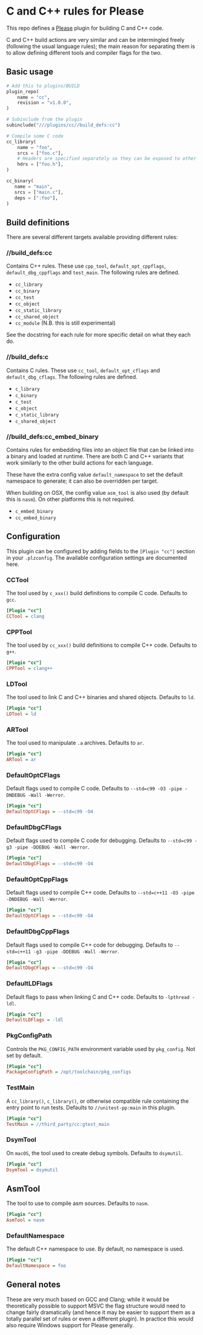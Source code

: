 # C and C++ rules for Please

This repo defines a [Please](https://please.build) plugin for building C and C++ code.

C and C++ build actions are very similar and can be intermingled freely (following the
usual language rules); the main reason for separating them is to allow defining different
tools and compiler flags for the two.


## Basic usage


```python
# Add this to plugins/BUILD 
plugin_repo(
    name = "cc",
    revision = "v1.0.0",
)

# Subinclude from the plugin
subinclude("///plugins/cc//build_defs:cc")

# Compile some C code
cc_library(
    name = "foo",
    srcs = ["foo.c"],
    # Headers are specified separately so they can be exposed to other rules
    hdrs = ["foo.h"],
)

cc_binary(
   name = "main",
   srcs = ["main.c"],
   deps = [":foo"],
)
```

## Build definitions

There are several different targets available providing different rules:


### //build_defs:cc

Contains C++ rules. These use `cpp_tool`, `default_opt_cppflags`, `default_dbg_cppflags`
and `test_main`.
The following rules are defined.

 - `cc_library`
 - `cc_binary`
 - `cc_test`
 - `cc_object`
 - `cc_static_library`
 - `cc_shared_object`
 - `cc_module` (N.B. this is still experimental)

See the docstring for each rule for more specific detail on what they each do.


### //build_defs:c

Contains C rules. These use `cc_tool`, `default_opt_cflags` and `default_dbg_cflags`.
The following rules are defined.

 - `c_library`
 - `c_binary`
 - `c_test`
 - `c_object`
 - `c_static_library`
 - `c_shared_object`


### //build_defs:cc_embed_binary

Contains rules for embedding files into an object file that can be linked into a
binary and loaded at runtime. There are both C and C++ variants that work similarly
to the other build actions for each language.

These have the extra config value `default_namespace` to set the default namespace to
generate; it can also be overridden per target.

When building on OSX, the config value `asm_tool` is also used (by default this is `nasm`).
On other platforms this is not required.

 - `c_embed_binary`
 - `cc_embed_binary`


## Configuration

This plugin can be configured by adding fields to the `[Plugin "cc"]` section in your 
`.plzconfig`. The available configuration settings are documented here.

### CCTool
The tool used by `c_xxx()` build definitions to compile C code. Defaults to `gcc`. 
```ini
[Plugin "cc"]
CCTool = clang
```

### CPPTool
The tool used by `cc_xxx()` build definitions to compile C++ code. Defaults to `g++`.
```ini
[Plugin "cc"]
CPPTool = clang++
```

### LDTool
The tool used to link C and C++ binaries and shared objects. Defaults to `ld`.
```ini
[Plugin "cc"]
LDTool = ld
```

### ARTool
The tool used to manipulate `.a` archives. Defaults to `ar`. 
```ini
[Plugin "cc"]
ARTool = ar
```

### DefaultOptCFlags
Default flags used to compile C code. Defaults to `--std=c99 -O3 -pipe -DNDEBUG -Wall -Werror`. 
```ini
[Plugin "cc"]
DefaultOptCFlags = --std=c99 -O4
```

### DefaultDbgCFlags 
Default flags used to compile C code for debugging. Defaults to `--std=c99 -g3 -pipe -DDEBUG -Wall -Werror`.
```ini
[Plugin "cc"]
DefaultDbgCFlags = --std=c99 -O4
```

### DefaultOptCppFlags
Default flags used to compile C++ code. Defaults to `--std=c++11 -O3 -pipe -DNDEBUG -Wall -Werror`.     
```ini
[Plugin "cc"]
DefaultOptCFlags = --std=c99 -O4
```

### DefaultDbgCppFlags 
Default flags used to compile C++ code for debugging. Defaults to `--std=c++11 -g3 -pipe -DDEBUG -Wall -Werror`.
```ini
[Plugin "cc"]
DefaultDbgCFlags = --std=c99 -O4
```

### DefaultLDFlags
Default flags to pass when linking C and C++ code. Defaults to `-lpthread -ldl`.
```ini
[Plugin "cc"]
DefaultLDFlags = -ldl
```

### PkgConfigPath
Controls the `PKG_CONFIG_PATH` environment variable used by `pkg_config`. Not set by default. 
```ini
[Plugin "cc"]
PackageConfigPath = /opt/toolchain/pkg_configs
```

### TestMain
A `cc_library()`, `c_library()`, or otherwise compatible rule containing the entry point to run tests. 
Defaults to `//unitest-pp:main` in this plugin. 

```ini
[Plugin "cc"]
TestMain = //third_party/cc:gtest_main
```

### DsymTool
On `macOS`, the tool used to create debug symbols. Defaults to `dsymutil`. 

```ini
[Plugin "cc"]
DsymTool = dsymutil
```

## AsmTool
The tool to use to compile asm sources. Defaults to `nasm`. 
```ini
[Plugin "cc"]
AsmTool = nasm
```

### DefaultNamespace
The default C++ namespace to use. By default, no namespace is used. 
```ini
[Plugin "cc"]
DefaultNamespace = foo
```

## General notes

These are very much based on GCC and Clang; while it would be theoretically possible
to support MSVC the flag structure would need to change fairly dramatically (and hence it
may be easier to support them as a totally parallel set of rules or even a different plugin).
In practice this would also require Windows support for Please generally.
